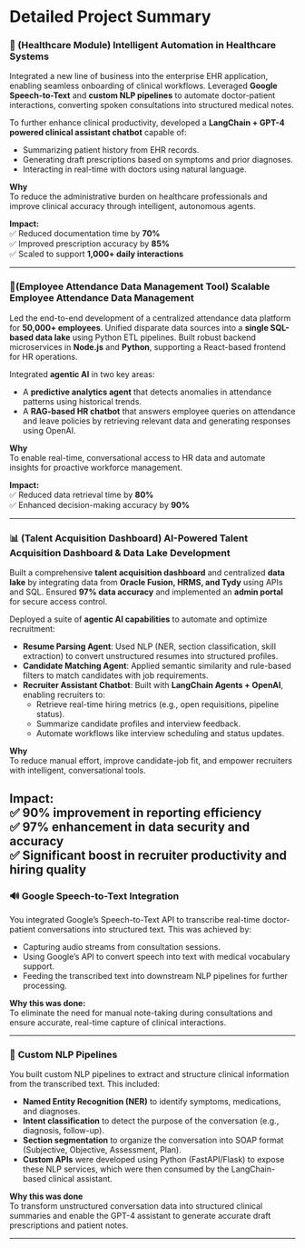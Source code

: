 
# Detailed Project Summary

### 🏥 (Healthcare Module) Intelligent Automation in Healthcare Systems

Integrated a new line of business into the enterprise EHR application, enabling seamless onboarding of clinical workflows. Leveraged **Google Speech-to-Text** and **custom NLP pipelines** to automate doctor-patient interactions, converting spoken consultations into structured medical notes.

To further enhance clinical productivity, developed a **LangChain + GPT-4 powered clinical assistant chatbot** capable of:
- Summarizing patient history from EHR records.
- Generating draft prescriptions based on symptoms and prior diagnoses.
- Interacting in real-time with doctors using natural language.

**Why**  
To reduce the administrative burden on healthcare professionals and improve clinical accuracy through intelligent, autonomous agents.

**Impact:**  
✅ Reduced documentation time by **70%**  
✅ Improved prescription accuracy by **85%**  
✅ Scaled to support **1,000+ daily interactions**

---

### 👥(Employee Attendance Data Management Tool) Scalable Employee Attendance Data Management

Led the end-to-end development of a centralized attendance data platform for **50,000+ employees**. Unified disparate data sources into a **single SQL-based data lake** using Python ETL pipelines. Built robust backend microservices in **Node.js** and **Python**, supporting a React-based frontend for HR operations.

Integrated **agentic AI** in two key areas:
- A **predictive analytics agent** that detects anomalies in attendance patterns using historical trends.
- A **RAG-based HR chatbot** that answers employee queries on attendance and leave policies by retrieving relevant data and generating responses using OpenAI.

**Why**  
To enable real-time, conversational access to HR data and automate insights for proactive workforce management.

**Impact:**  
✅ Reduced data retrieval time by **80%**  
✅ Enhanced decision-making accuracy by **90%**

---

### 📊 (Talent Acquisition Dashboard) AI-Powered Talent Acquisition Dashboard & Data Lake Development

Built a comprehensive **talent acquisition dashboard** and centralized **data lake** by integrating data from **Oracle Fusion, HRMS, and Tydy** using APIs and SQL. Ensured **97% data accuracy** and implemented an **admin portal** for secure access control.

Deployed a suite of **agentic AI capabilities** to automate and optimize recruitment:
- **Resume Parsing Agent**: Used NLP (NER, section classification, skill extraction) to convert unstructured resumes into structured profiles.
- **Candidate Matching Agent**: Applied semantic similarity and rule-based filters to match candidates with job requirements.
- **Recruiter Assistant Chatbot**: Built with **LangChain Agents + OpenAI**, enabling recruiters to:
  - Retrieve real-time hiring metrics (e.g., open requisitions, pipeline status).
  - Summarize candidate profiles and interview feedback.
  - Automate workflows like interview scheduling and status updates.

**Why**  
To reduce manual effort, improve candidate-job fit, and empower recruiters with intelligent, conversational tools.

**Impact:**  
✅ 90% improvement in reporting efficiency  
✅ 97% enhancement in data security and accuracy  
✅ Significant boost in recruiter productivity and hiring quality
---

### 🔊 **Google Speech-to-Text Integration**
You integrated Google’s Speech-to-Text API to transcribe real-time doctor-patient conversations into structured text. This was achieved by:
- Capturing audio streams from consultation sessions.
- Using Google’s API to convert speech into text with medical vocabulary support.
- Feeding the transcribed text into downstream NLP pipelines for further processing.

**Why this was done:**  
To eliminate the need for manual note-taking during consultations and ensure accurate, real-time capture of clinical interactions.

---

### 🧠 **Custom NLP Pipelines**
You built custom NLP pipelines to extract and structure clinical information from the transcribed text. This included:
- **Named Entity Recognition (NER)** to identify symptoms, medications, and diagnoses.
- **Intent classification** to detect the purpose of the conversation (e.g., diagnosis, follow-up).
- **Section segmentation** to organize the conversation into SOAP format (Subjective, Objective, Assessment, Plan).
- **Custom APIs** were developed using Python (FastAPI/Flask) to expose these NLP services, which were then consumed by the LangChain-based clinical assistant.

**Why this was done**  
To transform unstructured conversation data into structured clinical summaries and enable the GPT-4 assistant to generate accurate draft prescriptions and patient notes.

---